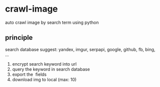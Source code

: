 # crawl-image

auto crawl image by search term using python

## principle

search database suggest: yandex, imgur, serpapi, google, github, fb, bing, ...

1. encrypt search keyword into url
2. query the keyword in search database
3. export the <img> fields
4. download img to local (max: 10)



